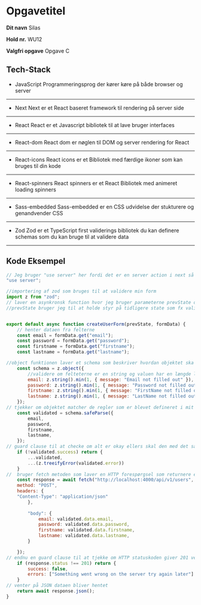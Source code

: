 # Opgavetitel
**Dit navn** Silas

**Hold nr.** WU12

**Valgfri opgave** Opgave C

## Tech-Stack
- JavaScript
Programmeringsprog der kører køre på både browser og server
---
- Next
Next er et React baseret framework til rendering på server side
---
- React
React er et Javascript bibliotek til at lave bruger interfaces
---
- React-dom
React dom er nøglen til DOM og server rendering for React
---
- React-icons
React icons er et Bibliotek med færdige ikoner som kan bruges til din kode
---
- React-spinners
React spinners er et React Bibliotek med animeret loading spinners
---
- Sass-embedded
Sass-embedded er en CSS udvidelse der stukturere og genandvender CSS
---
- Zod
Zod er et TypeScript first validerings bibliotek du kan definere schemas som du kan bruge til at validere data
---
## Kode Eksempel

```jsx
// Jeg bruger "use server" her fordi det er en server action i next så funktionen kører på serveren og ikke browseren som "use client"
"use server";

//importering af zod som bruges til at validere min form
import z from "zod";
// laver en asynkronsk function hvor jeg bruger parameterne prevState og formData. 
//prevState bruger jeg til at holde styr på tidligere state som fx valideringsfejl og formData bruges til at hente selve dataen fra html formen


export default async function createUserForm(prevState, formData) {
    // henter dataen fra felterne
	const email = formData.get("email");
	const password = formData.get("password");
	const firstname = formData.get("firstname");
	const lastname = formData.get("lastname");

//object funktionen laver et schema som beskriver hvordan objektet ska se ud
	const schema = z.object({
        //validere om felteterne er en string og valuen har en længde længere end 1 ellers skal den komme med en error 
		email: z.string().min(1, { message: "Email not filled out" }),
		password: z.string().min(1, { message: "Password not filled out" }),
		firstname: z.string().min(1, { message: "FirstName not filled out" }),
		lastname: z.string().min(1, { message: "LastName not filled out" }),
	});
// tjekker om objektet matcher de regler som er blevet defineret i mit zod schema
	const validated = schema.safeParse({
		email,
		password,
		firstname,
		lastname,
	});
// guard clause til at checke om alt er okay ellers skal den med det samme returnere ...valitated som spreder alle felterne fra objektet og ind i return også bruger jeg treeifyError til at formatere errors
	if (!validated.success) return {
		...validated,
		...(z.treeifyError(validated.error))
	}
//  bruger fetch metoden som laver en HTTP forespørgsel som returnere et promise som man kan await responsen fetch bruges til at hente / sende data i dette tilfælde sender jeg data pga POST som man bruger til at oprette noget også bruger jeg headers til at fortælle serveren at dataen jeg sender i body er JSON
	const response = await fetch("http://localhost:4000/api/v1/users", {
	method: "POST",	
	headers: {
    "Content-Type": "application/json"
		},
		
		"body": {
			email: validated.data.email,
			password: validated.data.password,
			firstname: validated.data.firstname,
			lastname: validated.data.lastname,
		}

	});
// endnu en guard clause til at tjekke om HTTP statuskoden giver 201 ved hjælp af Comparison operatoren hvis status koden er fx 400 returnere den erroren
	if (response.status !== 201) return {
		success: false,
		errors: ["Something went wrong on the server try again later"]
	}
// venter på JSON dataen bliver hentet
	return await response.json();
}



```

